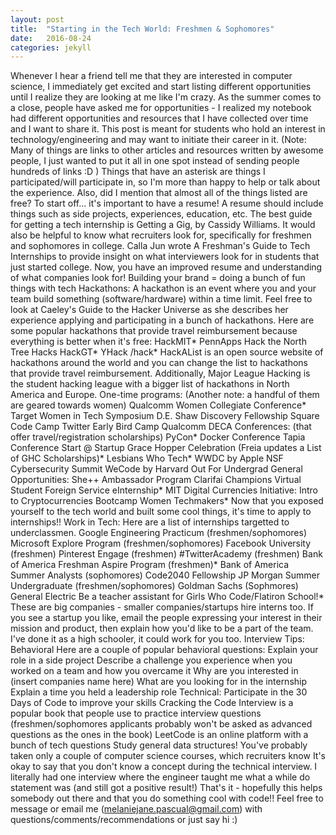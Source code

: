 ```yaml
---
layout: post
title:  "Starting in the Tech World: Freshmen & Sophomores"
date:   2016-08-24 
categories: jekyll
---
```


Whenever I hear a friend tell me that they are interested in computer science, I immediately get excited and start listing different opportunities until I realize they are looking at me like I'm crazy. 
As the summer comes to a close, people have asked me for opportunities - I realized my notebook had different opportunities and resources that I have collected over time and I want to share it. This post is meant for students who hold an interest in technology/engineering and may want to initiate their career in it. 
(Note: Many of things are links to other articles and resources written by awesome people, I just wanted to put it all in one spot instead of sending people hundreds of links :D )
Things that have an asterisk are things I participated/will participate in, so I'm more than happy to help or talk about the experience.
Also, did I mention that almost all of the things listed are free? 
To start off...
it's important to have a resume! A resume should include things such as side projects, experiences, education, etc. The best guide for getting a tech internship is Getting a Gig, by Cassidy Williams. 
It would also be helpful to know what recruiters look for, specifically for freshmen and sophomores in college. Calla Jun wrote A Freshman's Guide to Tech Internships to provide insight on what interviewers look for in students that just started college. 
Now, you have an improved resume and understanding of what companies look for!
Building your brand = doing a bunch of fun things with tech
Hackathons:
A hackathon is an event where you and your team build something (software/hardware) within a time limit. Feel free to look at Caeley's Guide to the Hacker Universe as she describes her experience applying and participating in a bunch of hackathons. 
Here are some popular hackathons that provide travel reimbursement because everything is better when it's free:
HackMIT*
PennApps
Hack the North
Tree Hacks
HackGT*
YHack
/hack*
HackAList is an open source website of hackathons around the world and you can change the list to hackathons that provide travel reimbursement. Additionally, Major League Hacking is the student hacking league with a bigger list of hackathons in North America and Europe.
One-time programs:
(Another note: a handful of them are geared towards women)
Qualcomm Women Collegiate Conference*
Target Women in Tech Symposium
D.E. Shaw Discovery Fellowship
Square Code Camp
Twitter Early Bird Camp
Qualcomm DECA
Conferences:
(that offer travel/registration scholarships)
PyCon*
Docker Conference
Tapia Conference
Start @ Startup
Grace Hopper Celebration (Freia updates a List of GHC Scholarships)*
Lesbians Who Tech*
WWDC by Apple
NSF Cybersecurity Summit
WeCode by Harvard
Out For Undergrad
General Opportunities:
She++ Ambassador Program
Clarifai Champions
Virtual Student Foreign Service eInternship*
MIT Digital Currencies Initiative: Intro to Cryptocurrencies Bootcamp
Women Techmakers*
Now that you exposed yourself to the tech world and built some cool things, it's time to apply to internships!!
Work in Tech: 
Here are a list of internships targetted to underclassmen.
Google Engineering Practicum (freshmen/sophomores)
Microsoft Explore Program (freshmen/sophomores)
Facebook University (freshmen)
Pinterest Engage (freshmen)
#TwitterAcademy (freshmen)
Bank of America Freshman Aspire Program (freshmen)*
Bank of America Summer Analysts (sophomores)
Code2040 Fellowship
JP Morgan Summer Undergraduate (freshmen/sophomores)
Goldman Sachs (Sophmores)
General Electric 
Be a teacher assistant for Girls Who Code/Flatiron School!* 
These are big companies - smaller companies/startups hire interns too. If you see a startup you like, email the people expressing your interest in their mission and product, then explain how you'd like to be a part of the team. I've done it as a high schooler, it could work for you too. 
Interview Tips:
Behavioral
Here are a couple of popular behavioral questions:
Explain your role in a side project
Describe a challenge you experience when you worked on a team and how you overcame it
Why are you interested in (insert companies name here)
What are you looking for in the internship
Explain a time you held a leadership role
Technical:
Participate in the 30 Days of Code to improve your skills
Cracking the Code Interview is a popular book that people use to practice interview questions (freshmen/sophomores applicants probably won't be asked as advanced questions as the ones in the book)
LeetCode is an online platform with a bunch of tech questions
Study general data structures! You've probably taken only a couple of computer science courses, which recruiters know
It's okay to say that you don't know a concept during the technical interview. I literally had one interview where the engineer taught me what a while do statement was (and still got a positive result!)
That's it - hopefully this helps somebody out there and that you do something cool with code!!
Feel free to message or email me (melaniejane.pascual@gmail.com) with questions/comments/recommendations or just say hi :)